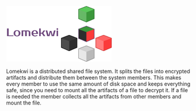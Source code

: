 <img src="./assets/lomekwi_side.png" alt="drawing" style="height:150px;"/>

<!-- You could think Lomekwi as a public distributed artifact system, but best way to describe Lomekwi is with a little story.

This society is divided in groups. Each member of the group has a bag of artifacts and every group has a leader. The leader is responsible for keeping the group safe, which means that it controls the artifcts of the group. A new member only enters the group if everyone accepts it. The bag of artifacts is used when a member wants to add a new item to the group. This item is then given to the leader, who breaks this item into multiple artifacts and distributes these artifacts within the group. When someone wants to get and item, it asks for it for the group leader, who collects the artifacts, mount the item and give to that member. If a leader is found dead or unreachable, the group make an election to select a new leader. Groups can share items with each other, they do that by establishing connections between group leaders. -->

Lomekwi is a distributed shared file system. It splits the files into encrypted artifacts and distribute them between the system members. This makes every member to use the same amount of disk space and keeps everything safe, since you need to mount all the artifacts of a file to decrypt it. If a file is needed the member collects all the artifacts from other members and mount the file.
